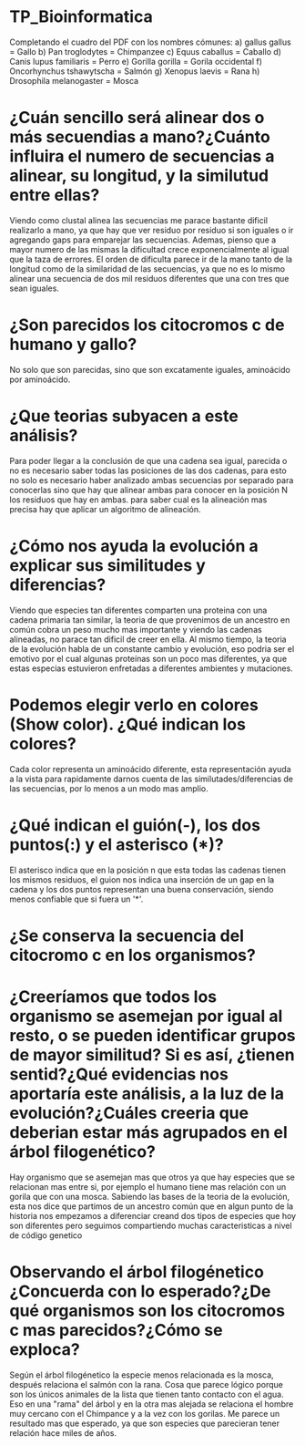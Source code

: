 # TP_Bioinformatica

Completando el cuadro del PDF con los nombres cómunes:
 a) gallus gallus = Gallo
 b) Pan troglodytes = Chimpanzee
 c) Equus caballus = Caballo
 d) Canis lupus familiaris = Perro
 e) Gorilla gorilla = Gorila occidental
 f) Oncorhynchus tshawytscha = Salmón
 g) Xenopus laevis = Rana
 h) Drosophila melanogaster = Mosca
 
# ¿Cuán sencillo será alinear dos o más secuendias a mano?¿Cuánto influira el numero de secuencias a alinear, su longitud, y la similutud entre ellas?

 Viendo como clustal alinea las secuencias me parace bastante dificil realizarlo a mano, ya que hay que ver residuo por residuo si son iguales
 o ir agregando gaps para emparejar las secuencias. Ademas, pienso que a mayor numero de las mismas la dificultad crece exponencialmente al igual que la taza 
 de errores. 
 El orden de dificulta parece ir de la mano tanto de la longitud como de la similaridad de las secuencias, ya que no es lo mismo alinear una secuencia
 de dos mil residuos diferentes que una con tres que sean iguales. 
 
# ¿Son parecidos los citocromos c de humano y gallo?
No solo que son parecidas, sino que son excatamente iguales, aminoácido por aminoácido.
 
# ¿Que teorias subyacen a este análisis?
 Para poder llegar a la conclusión de que una cadena sea igual, parecida o no es necesario saber todas las posiciones de las dos cadenas, para esto no solo es necesario haber analizado ambas secuencias por separado para conocerlas sino que hay que alinear ambas para conocer en la posición N los residuos que hay en ambas. para saber cual es la alineación mas precisa hay que aplicar un algoritmo de alineación.
 
# ¿Cómo nos ayuda la evolución a explicar sus similitudes y diferencias?
Viendo que especies tan diferentes comparten una proteina con una cadena primaria tan similar, la teoria de que provenimos de un ancestro en común cobra un peso mucho mas importante y viendo las cadenas alineadas, no parace tan dificil de creer en ella.
Al mismo tiempo, la teoria de la evolución habla de un constante cambio y evolución, eso podria ser el emotivo por el cual algunas proteínas son un poco mas diferentes, ya que estas especias estuvieron enfretadas a diferentes ambientes y mutaciones.
 
# Podemos elegir verlo en colores (Show color). ¿Qué indican los colores?
Cada color representa un aminoácido diferente, esta representación ayuda a la vista para rapidamente darnos cuenta de las similutades/diferencias de las secuencias, por lo menos a un modo mas amplio. 

# ¿Qué indican el guión(-), los dos puntos(:) y el asterisco (*)?
El asterisco indica que en la posición n que esta todas las cadenas tienen los mismos residuos, el guion nos indica una inserción de un gap en la cadena y los dos puntos representan una buena conservación, siendo menos confiable que si fuera un '*'.
# ¿Se conserva la secuencia del citocromo c en los organismos?

# ¿Creeríamos que todos los organismo se asemejan por igual al resto, o se pueden identificar grupos de mayor similitud? Si es así, ¿tienen sentid?¿Qué evidencias nos aportaría este análisis, a la luz de la evolución?¿Cuáles creeria que deberian estar más agrupados en el árbol filogenético?
 Hay organismo que se asemejan mas que otros ya que hay especies que se relacionan mas entre si, por ejemplo el humano tiene mas relación con un gorila que con una mosca. Sabiendo las bases de la teoria de la evolución, esta nos dice que partimos de un ancestro común que en algun punto de la historia nos empezamos a diferenciar creand dos tipos de especies que hoy son diferentes pero seguimos compartiendo muchas caracteristicas a nivel de código genetico 

# Observando el árbol filogénetico ¿Concuerda con lo esperado?¿De qué organismos son los citocromos c mas parecidos?¿Cómo se exploca?

Según el árbol filogénetico la especie menos relacionada es la mosca, después relaciona el salmón con la rana. Cosa que parece lógico porque son los únicos animales de la lista que tienen tanto contacto con el agua. 
Eso en una "rama" del árbol y en la otra mas alejada se relaciona el hombre muy cercano con el Chimpance y a la vez con los gorilas.
Me parece un resultado mas que esperado, ya que son especies que parecieran tener relación hace miles de años. 
